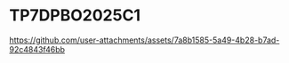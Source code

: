# TP7DPBO2025C1



https://github.com/user-attachments/assets/7a8b1585-5a49-4b28-b7ad-92c4843f46bb

